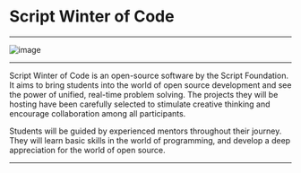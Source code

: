 <!-- 
---
title: Script Winter of Code 2021
![image](https://user-images.githubusercontent.com/78583089/135893321-0c3ccfa8-ea9c-4ef3-afd3-2508cedeca3e.png)description: Programme offered by Script Winter of Code 2021, full details of the programme is given in the post.
date: 04-Oct-21
---
-->
 
# Script Winter of Code
---
![image](https://user-images.githubusercontent.com/78583089/135893286-b9045278-16ce-4925-9a9c-556202f74d37.png)

---

Script Winter of Code is an open-source software by the Script Foundation. It aims to bring students into the world of open source development and see the power of unified, real-time problem solving. The projects they will be hosting have been carefully selected to stimulate creative thinking and encourage collaboration among all participants.

Students will be guided by experienced mentors throughout their journey. They will learn basic skills in the world of programming, and develop a deep appreciation for the world of open source.

---
